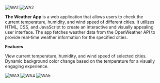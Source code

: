 
![WA1](https://github.com/Vasanth46/weatherapp/assets/93511366/d57a0a1f-1245-4fd3-8da1-432e40eb5ac4)
![WA2](https://github.com/Vasanth46/weatherapp/assets/93511366/9c848244-fb9a-4983-aad9-39fd128fbb83)

**The Weather App** is a web application that allows users to check the current temperature, humidity, and wind speed of different cities. 
It utilizes HTML, CSS, and JavaScript to create an interactive and visually appealing user interface. 
The app fetches weather data from the OpenWeather API to provide real-time weather information for the specified cities.

**Features**

View current temperature, humidity, and wind speed of selected cities.
Dynamic background color change based on the temperature for a visually engaging experience.

![WA3](https://github.com/Vasanth46/weatherapp/assets/93511366/5245da4c-0abb-4cee-81a0-5591bf23567f)
![WA4](https://github.com/Vasanth46/weatherapp/assets/93511366/21c49f4d-89a6-4de5-8a2b-74c0c1ffc67f)
![WA5](https://github.com/Vasanth46/weatherapp/assets/93511366/849d39a5-f1ee-429b-80f5-61e0a2b16239)
